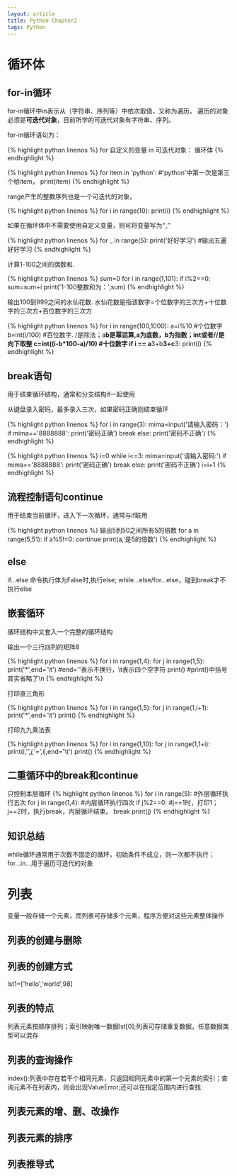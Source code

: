 ```yaml
---
layout: article
title: Python Chapter2
tags: Python
---
```


# 循环体
## for-in循环
for-in循环中in表示从（字符串、序列等）中依次取值，又称为遍历。
遍历的对象必须是<b>可迭代对象</b>，目前所学的可迭代对象有字符串、序列。

for-in循环语句为：

{% highlight python linenos %}
for 自定义的变量 in 可迭代对象：
                       循环体
{% endhighlight %}
 
{% highlight python linenos %} 
for item in 'python': #'python'中第一次是第三个给item，
    print(item)
{% endhighlight %}

range产生的整数序列也是一个可迭代的对象。

{% highlight python linenos %} 
for i in range(10):
    print(i)
{% endhighlight %}

如果在循环体中不需要使用自定义变量，则可将变量写为“_”

{% highlight python linenos %} 
for _ in range(5):
    print('好好学习') #输出五遍好好学习
{% endhighlight %}

计算1-100之间的偶数和.

{% highlight python linenos %} 
sum=0
for i in range(1,101):
    if i%2==0:
        sum=sum+i
print('1-100整数和为：',sum)
{% endhighlight %}

输出100到999之间的水仙花数.
水仙花数是指该数字=个位数字的三次方+十位数字的三次方+百位数字的三次方

{% highlight python linenos %} 
for i in range(100,1000):
    a=i%10 #个位数字
    b=int(i/100) #百位数字. /是除法；a**b是幂运算,a为底数，b为指数；int或者//是向下取整
    c=int((i-b*100-a)/10) #十位数字
    if i == a**3+b**3+c**3:
        print(i)
{% endhighlight %}

## break语句
用于结束循环结构，通常和分支结构if一起使用

从键盘录入密码，最多录入三次，如果密码正确则结束循环

{% highlight python linenos %}
for i in range(3):
    mima=input('请输入密码：')
    if mima=='8888888':
        print('密码正确')
        break
    else:
        print('密码不正确')
{% endhighlight %}

{% highlight python linenos %}
i=0
while i<=3:
    mima=input('请输入密码:')
    if mima=='8888888':
        print('密码正确')
        break
    else:
        print('密码不正确')
    i=i+1
{% endhighlight %}

## 流程控制语句continue
用于结束当前循环，进入下一次循环，通常与if联用

{% highlight python linenos %}
输出5到50之间所有5的倍数
for a in range(5,51):
    if a%5!=0:
        continue
    print(a,'是5的倍数')
{% endhighlight %}

## else
if...else 命令执行体为False时,执行else; while...else/for...else，碰到break才不执行else

## 嵌套循环
循环结构中又套入一个完整的循环结构

输出一个三行四列的矩阵8

{% highlight python linenos %}
for i in range(1,4):
    for j in range(1,5):
        print('*',end='\t')  #end=''表示不换行，\t表示四个空字符
    print()     #print()中括号其实省略了\n
{% endhighlight %}

打印直三角形

{% highlight python linenos %}
for i in range(1,5):
    for j in range(1,i+1):
        print('*',end='\t')
    print()
{% endhighlight %}

打印九九乘法表

{% highlight python linenos %}
for i in range(1,10):
    for j in range(1,1+i):
        print(i,'*',j,'=',i*j,end='\t')
    print()
{% endhighlight %}

## 二重循环中的break和continue
只控制本层循环
{% highlight python linenos %}
for i in range(5):  #外层循环执行五次
    for j in range(1,4): #内层循环执行四次
        if j%2==0:     #j==1时，打印1；j==2时，执行break，内层循环结束。
            break
        print(j)
{% endhighlight %}
## 知识总结
while循环通常用于次数不固定的循环，初始条件不成立，则一次都不执行；for...in...用于遍历可迭代的对象

# 列表
变量一般存储一个元素，而列表可存储多个元素，程序方便对这些元素整体操作

## 列表的创建与删除

## 列表的创建方式
lst1=['hello','world',98]

## 列表的特点
列表元素按顺序排列；索引映射唯一数据lst[0];列表可存储重复数据，任意数据类型可以混存

## 列表的查询操作
index():列表中存在若干个相同元素，只返回相同元素中的第一个元素的索引；查询元素不在列表内，则会出现ValueError;还可以在指定范围内进行查找

## 列表元素的增、删、改操作

## 列表元素的排序

## 列表推导式










